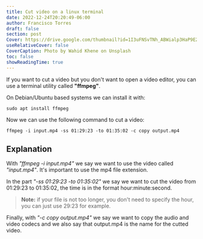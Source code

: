```yaml
---
title: Cut video on a linux terminal
date: 2022-12-24T20:20:49-06:00
author: Francisco Torres
draft: false
section: post
Cover: https://drive.google.com/thumbnail?id=1I3uFNSvTNh_ABWialp3HaP9E2aJ3ofid&sz=w5736-h3328
useRelativeCover: false
CoverCaption: Photo by Wahid Khene on Unsplash
toc: false
showReadingTime: true
---
```


If you want to cut a video but you don't want to open a video editor, you can
use a terminal utility called **"ffmpeg"**.

On Debian/Ubuntu based systems we can install it with:

```
sudo apt install ffmpeg
```
Now we can use the following command to cut a video:

```
ffmpeg -i input.mp4 -ss 01:29:23 -to 01:35:02 -c copy output.mp4
```

## Explanation

With *"ffmpeg -i input.mp4"* we say we want to use the video called *"input.mp4"*. It's important to use the mp4 file extension.

In the part *"-ss 01:29:23 -to 01:35:02"* we say we want to cut the video from 01:29:23 to 01:35:02, the time is in the format hour:minute:second.

> **Note:** if your file is not too longer, you don't need to specify the hour, you can just use 29:23 for example.

Finally, with *"-c copy output.mp4"* we say we want to copy the audio and video codecs and we also say that output.mp4 is the name for the cutted video.
